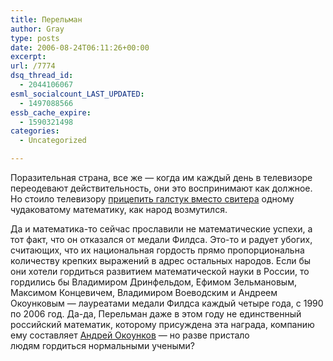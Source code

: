 ```yaml
---
title: Перельман
author: Gray
type: posts
date: 2006-08-24T06:11:26+00:00
excerpt:
url: /7774
dsq_thread_id:
  - 2044106067
esml_socialcount_LAST_UPDATED:
  - 1497088566
essb_cache_expire:
  - 1590321498
categories:
  - Uncategorized

---
```








Поразительная страна, все же &#8212; когда им каждый день в телевизоре переодевают действительность, они это воспринимают как должное. Но стоило телевизору <a href="http://webplanet.ru/news/old/2006/08/23/perelman.html" target="_blank">прицепить галстук вместо свитера</a> одному чудаковатому математику, как народ возмутился.

Да и математика-то сейчас прославили не математические успехи, а тот факт, что он отказался от медали Филдса. Это-то и радует убогих, считающих, что их национальная гордость прямо пропорциональна количеству крепких выражений в адрес остальных народов. Если бы они хотели гордиться развитием математической науки в России, то гордились бы Владимиром Дринфельдом, Ефимом Зельмановым, Максимом Концевичем, Владимиром Воеводским и Андреем Окоунковым &#8212; лауреатами медали Филдса каждый четыре года, с 1990 по 2006 год. Да-да, Перельман даже в этом году не единственный российский математик, которому присуждена эта награда, компанию ему составляет <a href="http://math.berkeley.edu/~okounkov/" target="_blank">Андрей Окоунков</a>&nbsp;&#8212; но разве пристало людям&nbsp;гордиться нормальными учеными?